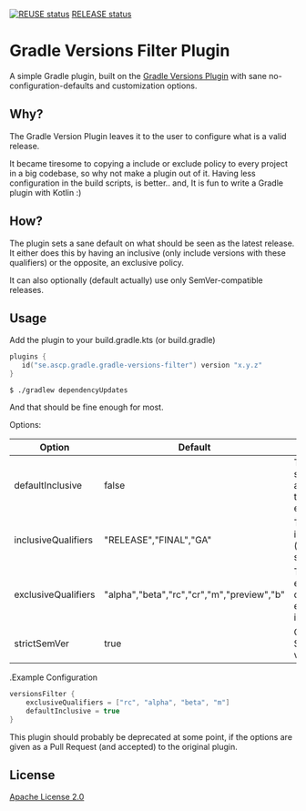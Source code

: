 [![REUSE status](https://api.reuse.software/badge/github.com/fsfe/reuse-tool)](https://api.reuse.software/info/github.com/fsfe/reuse-tool) [RELEASE status](https://img.shields.io/github/v/tag/jandersson-svt/gradle-versions-filter-plugin?style=flat-square)

# Gradle Versions Filter Plugin

A simple Gradle plugin, built on the [Gradle Versions Plugin](https://github.com/ben-manes/gradle-versions-plugin) with sane no-configuration-defaults and customization options.


## Why?

The Gradle Version Plugin leaves it to the user to configure what is a valid release.

It became tiresome to copying a include or exclude policy to every project in a big codebase, so why not make a plugin out of it.
Having less configuration in the build scripts, is better.. and, It is fun to write a Gradle plugin with Kotlin :)

## How?

The plugin sets a sane default on what should be seen as the latest release. It either does this by having an inclusive (only include versions with these qualifiers) or the opposite, an exclusive policy.

It can also optionally (default actually) use only SemVer-compatible releases.

## Usage

Add the plugin to your build.gradle.kts (or build.gradle)

```kotlin
plugins {
   id("se.ascp.gradle.gradle-versions-filter") version "x.y.z"
}
```


```shell
$ ./gradlew dependencyUpdates
```

And that should be fine enough for most.

Options:

Option               | Default                                    | Description
-------------------- | -----------------------------------------  | --------------
defaultInclusive     | false                                      | The default strategy, excludes as default i.e. use the exclusiveQualifiers
inclusiveQualifiers  | "RELEASE","FINAL","GA"                     | The default inclusive qualifiers (if inclusive strategy is used) 
exclusiveQualifiers  | "alpha","beta","rc","cr","m","preview","b" | The default exclusive qualifiers (if exclusive strategy is used) 
strictSemVer         | true                                       | Only show strict SemVer-validated versions

.Example Configuration
```kotlin
versionsFilter {
    exclusiveQualifiers = ["rc", "alpha", "beta", "m"]
    defaultInclusive = true
}
```

This plugin should probably be deprecated at some point, if the options are given as a Pull Request (and accepted) to the original plugin.

## License

[Apache License 2.0](LICENSE)




